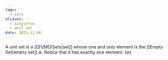 ```yaml
---
tags:
  - sets
aliases:
  - singleton
  - unit set
date: 2023-11-06
---
```

A unit set is a [[S1/MD/Sets|set]] whose one and only element is the [[Empty Set|empty set]] $\emptyset$.
Notice that it has exactly one element: $\{\emptyset\}$. 